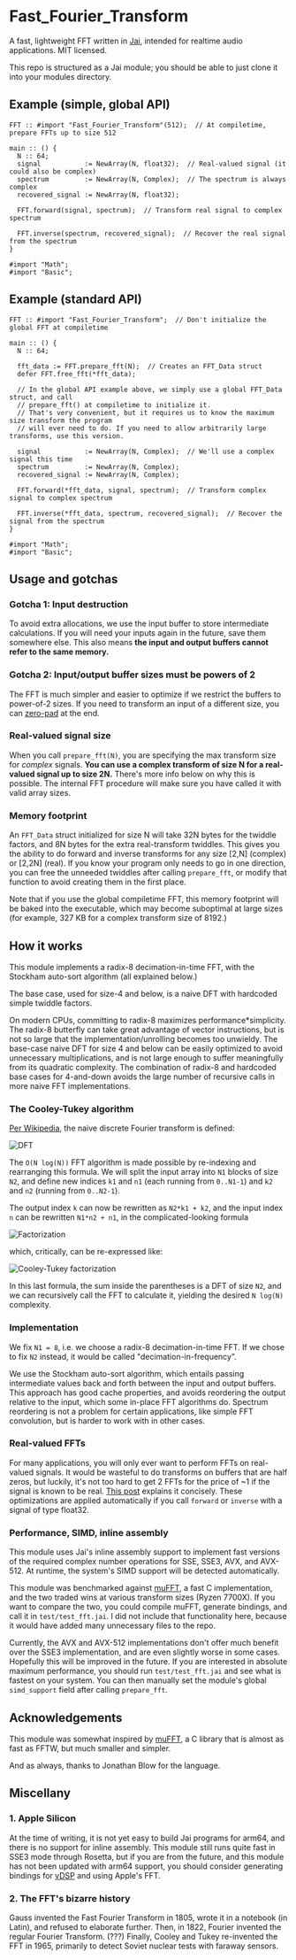 # Fast\_Fourier\_Transform

A fast, lightweight FFT written in [Jai](https://github.com/Jai-Community/Jai-Community-Library/wiki), intended for realtime audio applications. MIT licensed.

This repo is structured as a Jai module; you should be able to just clone it into your modules directory.

## Example (simple, global API)
  
    FFT :: #import "Fast_Fourier_Transform"(512);  // At compiletime, prepare FFTs up to size 512

    main :: () {
      N :: 64;
      signal           := NewArray(N, float32);  // Real-valued signal (it could also be complex)
      spectrum         := NewArray(N, Complex);  // The spectrum is always complex
      recovered_signal := NewArray(N, float32);

      FFT.forward(signal, spectrum);  // Transform real signal to complex spectrum

      FFT.inverse(spectrum, recovered_signal);  // Recover the real signal from the spectrum
    }

    #import "Math";
    #import "Basic";

## Example (standard API)

    FFT :: #import "Fast_Fourier_Transform";  // Don't initialize the global FFT at compiletime

    main :: () {
      N :: 64;
      
      fft_data := FFT.prepare_fft(N);  // Creates an FFT_Data struct
      defer FFT.free_fft(*fft_data);
 
      // In the global API example above, we simply use a global FFT_Data struct, and call
      // prepare_fft() at compiletime to initialize it.
      // That's very convenient, but it requires us to know the maximum size transform the program
      // will ever need to do. If you need to allow arbitrarily large transforms, use this version.

      signal           := NewArray(N, Complex);  // We'll use a complex signal this time
      spectrum         := NewArray(N, Complex);
      recovered_signal := NewArray(N, Complex);

      FFT.forward(*fft_data, signal, spectrum);  // Transform complex signal to complex spectrum

      FFT.inverse(*fft_data, spectrum, recovered_signal);  // Recover the signal from the spectrum
    }

    #import "Math";
    #import "Basic";

## Usage and gotchas

### Gotcha 1: Input destruction

To avoid extra allocations, we use the input buffer to store intermediate calculations. If you will need your inputs again in the future, save them somewhere else. This also means **the input and output buffers cannot refer to the same memory.**

### Gotcha 2: Input/output buffer sizes must be powers of 2

The FFT is much simpler and easier to optimize if we restrict the buffers to power-of-2 sizes. If you need to transform an input of a different size, you can [zero-pad](https://www.bitweenie.com/listings/fft-zero-padding/) at the end.

### Real-valued signal size

When you call `prepare_fft(N)`, you are specifying the max transform size for *complex* signals. **You can use a complex transform of size N for a real-valued signal up to size 2N.** There's more info below on why this is possible. The internal FFT procedure will make sure you have called it with valid array sizes. 

### Memory footprint

An `FFT_Data` struct initialized for size N will take 32N bytes for the twiddle factors, and 8N bytes for the extra real-transform twiddles. This gives you the ability to do forward and inverse transforms for any size \[2,N] (complex) or \[2,2N] (real). If you know your program only needs to go in one direction, you can free the unneeded twiddles after calling `prepare_fft`, or modify that function to avoid creating them in the first place.

Note that if you use the global compiletime FFT, this memory footprint will be baked into the executable, which may become suboptimal at large sizes (for example, 327 KB for a complex transform size of 8192.)

## How it works

This module implements a radix-8 decimation-in-time FFT, with the Stockham auto-sort algorithm (all explained below.)

The base case, used for size-4 and below, is a naive DFT with hardcoded simple twiddle factors.

On modern CPUs, committing to radix-8 maximizes performance\*simplicity. The radix-8 butterfly can take great advantage of vector instructions, but is not so large that the implementation/unrolling becomes too unwieldy. The base-case naive DFT for size 4 and below can be easily optimized to avoid unnecessary multiplications, and is not large enough to suffer meaningfully from its quadratic complexity. The combination of radix-8 and hardcoded base cases for 4-and-down avoids the large number of recursive calls in more naive FFT implementations.

### The Cooley-Tukey algorithm

[Per Wikipedia](https://en.wikipedia.org/wiki/Cooley–Tukey_FFT_algorithm#Variations), the naive discrete Fourier transform is defined:

![DFT](https://wikimedia.org/api/rest_v1/media/math/render/svg/9b1598508ebb847e6c726d5b741ae2363d84f616)

The `O(N log(N))` FFT algorithm is made possible by re-indexing and rearranging this formula. We will split the input array into `N1` blocks of size `N2`, and define new indices `k1` and `n1` (each running from `0..N1-1`) and `k2` and `n2` (running from `0..N2-1`).

The output index `k` can now be rewritten as `N2*k1 + k2`, and the input index `n` can be rewritten `N1*n2 + n1`, in the complicated-looking formula

![Factorization](https://wikimedia.org/api/rest_v1/media/math/render/svg/36142c14b057685d73f85d9d15c7fd35f17cf1a7)

which, critically, can be re-expressed like:

![Cooley-Tukey factorization](https://wikimedia.org/api/rest_v1/media/math/render/svg/2a5a7489f7fcfc253bfe2a6a382103d60c027532)

In this last formula, the sum inside the parentheses is a DFT of size `N2`, and we can recursively call the FFT to calculate it, yielding the desired `N log(N)` complexity.

### Implementation

We fix `N1 = 8`, i.e. we choose a radix-8 decimation-in-time FFT. If we chose to fix `N2` instead, it would be called "decimation-in-frequency". 

We use the Stockham auto-sort algorithm, which entails passing intermediate values back and forth between the input and output buffers. This approach has good cache properties, and avoids reordering the output relative to the input, which some in-place FFT algorithms do. Spectrum reordering is not a problem for certain applications, like simple FFT convolution, but is harder to work with in other cases.

### Real-valued FFTs

For many applications, you will only ever want to perform FFTs on real-valued signals. It would be wasteful to do transforms on buffers that are half zeros, but luckily, it's not too hard to get 2 FFTs for the price of ~1 if the signal is known to be real. [This post](http://www.robinscheibler.org/2013/02/13/real-fft.html) explains it concisely. These optimizations are applied automatically if you call `forward` or `inverse` with a signal of type float32.

### Performance, SIMD, inline assembly

This module uses Jai's inline assembly support to implement fast versions of the required complex number operations for SSE, SSE3, AVX, and AVX-512. At runtime, the system's SIMD support will be detected automatically.

This module was benchmarked against [muFFT](https://github.com/Themaister/muFFT), a fast C implementation, and the two traded wins at various transform sizes (Ryzen 7700X). If you want to compare the two, you could compile muFFT, generate bindings, and call it in `test/test_fft.jai`. I did not include that functionality here, because it would have added many unnecessary files to the repo.

Currently, the AVX and AVX-512 implementations don't offer much benefit over the SSE3 implementation, and are even slightly worse in some cases. Hopefully this will be improved in the future. If you are interested in absolute maximum performance, you should run `test/test_fft.jai` and see what is fastest on your system. You can then manually set the module's global `simd_support` field after calling `prepare_fft`.

## Acknowledgements

This module was somewhat inspired by [muFFT](https://github.com/Themaister/muFFT), a C library that is almost as fast as FFTW, but much smaller and simpler.

And as always, thanks to Jonathan Blow for the language.

## Miscellany

### 1. Apple Silicon

At the time of writing, it is not yet easy to build Jai programs for arm64, and there is no support for inline assembly. This module still runs quite fast in SSE3 mode through Rosetta, but if you are from the future, and this module has not been updated with arm64 support, you should consider generating bindings for [vDSP](https://developer.apple.com/documentation/accelerate/vdsp?language=objc) and using Apple's FFT.

### 2. The FFT's bizarre history

Gauss invented the Fast Fourier Transform in 1805, wrote it in a notebook (in Latin), and refused to elaborate further. Then, in 1822, Fourier invented the regular Fourier Transform. (???) Finally, Cooley and Tukey re-invented the FFT in 1965, primarily to detect Soviet nuclear tests with faraway sensors.


